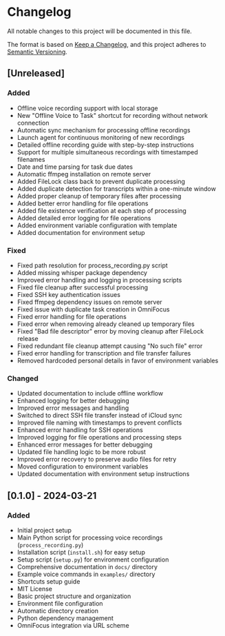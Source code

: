 # Changelog

All notable changes to this project will be documented in this file.

The format is based on [Keep a Changelog](https://keepachangelog.com/en/1.0.0/),
and this project adheres to [Semantic Versioning](https://semver.org/spec/v2.0.0.html).

## [Unreleased]

### Added
- Offline voice recording support with local storage
- New "Offline Voice to Task" shortcut for recording without network connection
- Automatic sync mechanism for processing offline recordings
- Launch agent for continuous monitoring of new recordings
- Detailed offline recording guide with step-by-step instructions
- Support for multiple simultaneous recordings with timestamped filenames
- Date and time parsing for task due dates
- Automatic ffmpeg installation on remote server
- Added FileLock class back to prevent duplicate processing
- Added duplicate detection for transcripts within a one-minute window
- Added proper cleanup of temporary files after processing
- Added better error handling for file operations
- Added file existence verification at each step of processing
- Added detailed error logging for file operations
- Added environment variable configuration with template
- Added documentation for environment setup

### Fixed
- Fixed path resolution for process_recording.py script
- Added missing whisper package dependency
- Improved error handling and logging in processing scripts
- Fixed file cleanup after successful processing
- Fixed SSH key authentication issues
- Fixed ffmpeg dependency issues on remote server
- Fixed issue with duplicate task creation in OmniFocus
- Fixed error handling for file operations
- Fixed error when removing already cleaned up temporary files
- Fixed "Bad file descriptor" error by moving cleanup after FileLock release
- Fixed redundant file cleanup attempt causing "No such file" error
- Fixed error handling for transcription and file transfer failures
- Removed hardcoded personal details in favor of environment variables

### Changed
- Updated documentation to include offline workflow
- Enhanced logging for better debugging
- Improved error messages and handling
- Switched to direct SSH file transfer instead of iCloud sync
- Improved file naming with timestamps to prevent conflicts
- Enhanced error handling for SSH operations
- Improved logging for file operations and processing steps
- Enhanced error messages for better debugging
- Updated file handling logic to be more robust
- Improved error recovery to preserve audio files for retry
- Moved configuration to environment variables
- Updated documentation with environment setup instructions

## [0.1.0] - 2024-03-21

### Added
- Initial project setup
- Main Python script for processing voice recordings (`process_recording.py`)
- Installation script (`install.sh`) for easy setup
- Setup script (`setup.py`) for environment configuration
- Comprehensive documentation in `docs/` directory
- Example voice commands in `examples/` directory
- Shortcuts setup guide
- MIT License
- Basic project structure and organization
- Environment file configuration
- Automatic directory creation
- Python dependency management
- OmniFocus integration via URL scheme 